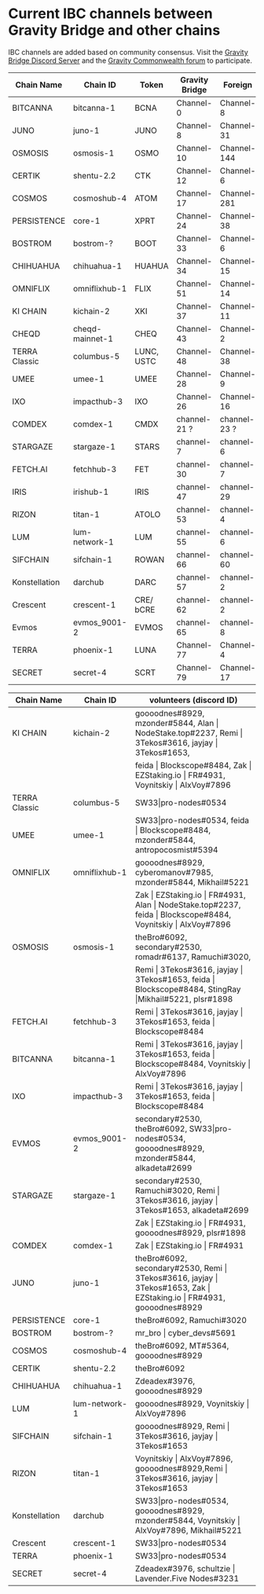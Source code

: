 # Current IBC channels between Gravity Bridge and other chains

IBC channels are added based on community consensus. Visit the [Gravity Bridge Discord Server](https://discord.gg/d3DshmHpXA) and the [Gravity Commonwealth forum](https://commonwealth.im/gravity-bridge) to participate.

| Chain Name | Chain ID | Token | Gravity Bridge  | Foreign |
| ---------- | -------- | ----- | --------------- | ------- |
| BITCANNA | bitcanna-1 | BCNA | Channel-0 | Channel-8 |
| JUNO | juno-1 | JUNO | Channel-8 | Channel-31 |
| OSMOSIS | osmosis-1 | OSMO | Channel-10  | Channel-144  |
| CERTIK | shentu-2.2 | CTK | Channel-12 | Channel-6 |
| COSMOS | cosmoshub-4 | ATOM | Channel-17 | Channel-281 |
| PERSISTENCE | core-1 | XPRT | Channel-24 | Channel-38 |
| BOSTROM | bostrom-? | BOOT | Channel-33 | Channel-6 |
| CHIHUAHUA | chihuahua-1 | HUAHUA | Channel-34 | Channel-15 |
| OMNIFLIX | omniflixhub-1 | FLIX | Channel-51 | Channel-14 |
| KI CHAIN | kichain-2 | XKI | Channel-37 | Channel-11 |
| CHEQD | cheqd-mainnet-1 | CHEQ | Channel-43 | Channel-2 |
| TERRA Classic | columbus-5 | LUNC, USTC | Channel-48 | Channel-38 |
| UMEE | umee-1 | UMEE | Channel-28 | Channel-9 |
| IXO | impacthub-3 | IXO | Channel-26 | Channel-16 |
| COMDEX | comdex-1 | CMDX | channel-21 ?| channel-23 ?|
| STARGAZE | stargaze-1 | STARS | channel-7 | channel-6 |
| FETCH.AI | fetchhub-3 | FET | channel-30 | channel-7 |
| IRIS | irishub-1 | IRIS | channel-47 | channel-29 |
| RIZON | titan-1 | ATOLO | channel-53 | channel-4 |
| LUM | lum-network-1 | LUM | channel-55 | channel-6 |
| SIFCHAIN |  sifchain-1 | ROWAN | channel-66 | channel-60 |
| Konstellation |  darchub | DARC | channel-57 | channel-2 |
| Crescent | crescent-1 | CRE/ bCRE | channel-62 | channel-2 |
| Evmos | evmos_9001-2 | EVMOS | channel-65 | channel-8 |
| TERRA | phoenix-1 | LUNA | Channel-77 | Channel-4 |
| SECRET | secret-4 | SCRT | Channel-79 | Channel-17 |

| Chain Name | Chain ID | volunteers (discord ID)  |
| ---------- | -------- | ---------- |
| KI CHAIN | kichain-2 | goooodnes#8929, mzonder#5844, Alan \| NodeStake.top#2237, Remi \| 3Tekos#3616, jayjay \| 3Tekos#1653, |
|||feida \| Blockscope#8484, Zak \| EZStaking.io \| FR#4931, Voynitskiy \| AlxVoy#7896 |
| TERRA Classic | columbus-5 | SW33\|pro-nodes#0534 |
| UMEE | umee-1 | SW33\|pro-nodes#0534, feida \| Blockscope#8484, mzonder#5844, antropocosmist#5394 |
| OMNIFLIX | omniflixhub-1 | goooodnes#8929, cyberomanov#7985, mzonder#5844, Mikhail#5221 |
|||Zak \| EZStaking.io \| FR#4931, Alan \| NodeStake.top#2237, feida \| Blockscope#8484, Voynitskiy \| AlxVoy#7896 |
| OSMOSIS | osmosis-1 | theBro#6092, secondary#2530, romadr#6137, Ramuchi#3020, |
|||Remi \| 3Tekos#3616, jayjay \| 3Tekos#1653,  feida \| Blockscope#8484, StingRay \|Mikhail#5221, plsr#1898  |
| FETCH.AI | fetchhub-3 | Remi \| 3Tekos#3616, jayjay \| 3Tekos#1653, feida \| Blockscope#8484 |
| BITCANNA | bitcanna-1 | Remi \| 3Tekos#3616, jayjay \| 3Tekos#1653, feida \| Blockscope#8484, Voynitskiy \| AlxVoy#7896 | |
| IXO | impacthub-3 | Remi \| 3Tekos#3616, jayjay \| 3Tekos#1653, feida \| Blockscope#8484 |
| EVMOS | evmos_9001-2| secondary#2530, theBro#6092, SW33\|pro-nodes#0534, goooodnes#8929, mzonder#5844, alkadeta#2699 |
| STARGAZE | stargaze-1 | secondary#2530, Ramuchi#3020, Remi \| 3Tekos#3616, jayjay \| 3Tekos#1653, alkadeta#2699 |
|||Zak \| EZStaking.io \| FR#4931, goooodnes#8929, plsr#1898 |
| COMDEX | comdex-1 | Zak \| EZStaking.io \| FR#4931 |
| JUNO | juno-1 | theBro#6092, secondary#2530, Remi \| 3Tekos#3616, jayjay \| 3Tekos#1653, Zak \| EZStaking.io \| FR#4931, goooodnes#8929 |
| PERSISTENCE | core-1 | theBro#6092, Ramuchi#3020 |
| BOSTROM | bostrom-? | mr_bro \| cyber_devs#5691 |
| COSMOS | cosmoshub-4 | theBro#6092, MT#5364, goooodnes#8929 |
| CERTIK | shentu-2.2 | theBro#6092 |
| CHIHUAHUA | chihuahua-1 | Zdeadex#3976, goooodnes#8929 |
| LUM | lum-network-1 | goooodnes#8929, Voynitskiy \| AlxVoy#7896 |
| SIFCHAIN | sifchain-1 | goooodnes#8929, Remi \| 3Tekos#3616, jayjay \| 3Tekos#1653 |
| RIZON | titan-1 | Voynitskiy \| AlxVoy#7896, goooodnes#8929,Remi \| 3Tekos#3616, jayjay \| 3Tekos#1653 |
| Konstellation | darchub | SW33\|pro-nodes#0534, goooodnes#8929, mzonder#5844, Voynitskiy \| AlxVoy#7896, Mikhail#5221 |
| Crescent | crescent-1 | SW33\|pro-nodes#0534 |
| TERRA | phoenix-1 | SW33\|pro-nodes#0534 |
| SECRET | secret-4 | Zdeadex#3976, schultzie \| Lavender.Five Nodes#3231 |

